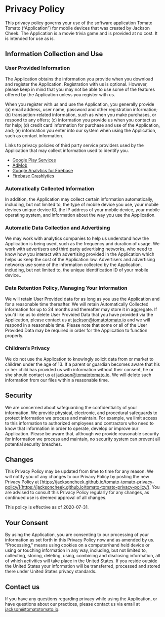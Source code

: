 # Privacy Policy
This privacy policy governs your use of the software application Tomato Tomato (“Application”) for mobile devices that was created by Jackson Cheek. The Application is a movie trivia game and is provided at no cost. It is intended for use as is. 

## Information Collection and Use

### User Provided Information
The Application obtains the information you provide when you download and register the Application. Registration with us is optional. However, please keep in mind that you may not be able to use some of the features offered by the Application unless you register with us.

When you register with us and use the Application, you generally provide (a) email address, user name, password and other registration information; (b) transaction-related information, such as when you make purchases, or respond to any offers; (c) information you provide us when you contact us for help; (d) credit card information for purchase and use of the Application, and; (e) information you enter into our system when using the Application, such as contact information.

Links to privacy policies of third party service providers used by the Application that may collect information used to identify you.

*   [Google Play Services](https://www.google.com/policies/privacy/)
*   [AdMob](https://support.google.com/admob/answer/6128543?hl=en)
*   [Google Analytics for Firebase](https://firebase.google.com/policies/analytics)
*   [Firebase Crashlytics](https://firebase.google.com/support/privacy/)

### Automatically Collected Information
In addition, the Application may collect certain information automatically, including, but not limited to, the type of mobile device you use, your mobile devices unique device ID, the IP address of your mobile device, your mobile operating system, and information about the way you use the Application. 

### Automatic Data Collection and Advertising
We may work with analytics companies to help us understand how the Application is being used, such as the frequency and duration of usage. We work with advertisers and third party advertising networks, who need to know how you interact with advertising provided in the Application which helps us keep the cost of the Application low. Advertisers and advertising networks use some of the information collected by the Application, including, but not limited to, the unique identification ID of your mobile device.. 

### Data Retention Policy, Managing Your Information
We will retain User Provided data for as long as you use the Application and for a reasonable time thereafter. We will retain Automatically Collected information for up to 24 months and thereafter may store it in aggregate. If you’d like us to delete User Provided Data that you have provided via the Application, please contact us at [jackson@tomatotomato.io](jackson@tomatotomato.io) and we will respond in a reasonable time. Please note that some or all of the User Provided Data may be required in order for the Application to function properly.

### Children’s Privacy
We do not use the Application to knowingly solicit data from or market to children under the age of 13. If a parent or guardian becomes aware that his or her child has provided us with information without their consent, he or she should contact us at [jackson@tomatotomato.io](jackson@tomatotomato.io). We will delete such information from our files within a reasonable time.

## Security
We are concerned about safeguarding the confidentiality of your information. We provide physical, electronic, and procedural safeguards to protect information we process and maintain. For example, we limit access to this information to authorized employees and contractors who need to know that information in order to operate, develop or improve our Application. Please be aware that, although we provide reasonable security for information we process and maintain, no security system can prevent all potential security breaches.

## Changes
This Privacy Policy may be updated from time to time for any reason. We will notify you of any changes to our Privacy Policy by posting the new Privacy Policy at [https://jacksoncheek.github.io/tomato-tomato-privacy-policy/](https://jacksoncheek.github.io/tomato-tomato-privacy-policy/). You are advised to consult this Privacy Policy regularly for any changes, as continued use is deemed approval of all changes.

This policy is effective as of 2020-07-31.

## Your Consent
By using the Application, you are consenting to our processing of your information as set forth in this Privacy Policy now and as amended by us. "Processing,” means using cookies on a computer/hand held device or using or touching information in any way, including, but not limited to, collecting, storing, deleting, using, combining and disclosing information, all of which activities will take place in the United States. If you reside outside the United States your information will be transferred, processed and stored there under United States privacy standards. 

## Contact us
If you have any questions regarding privacy while using the Application, or have questions about our practices, please contact us via email at [jackson@tomatotomato.io](jackson@tomatotomato.io).
